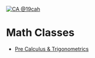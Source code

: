 [![CA @19cah](https://img.shields.io/badge/Author-Carlos%20Abraham%20@19cah-brightgreen.svg)](https://github.com/19cah)


# Math Classes

- [Pre Calculus & Trigonometrics](Pre-Calculus-&-Trigonometrics)
